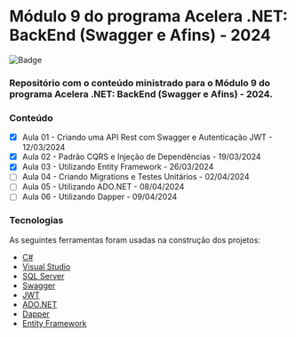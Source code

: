 # Módulo 9 do programa Acelera .NET: BackEnd (Swagger e Afins) - 2024

![Badge](https://img.shields.io/badge/Marcos%20Dias%20Vendramini-ASP.NET%20C%23-red)

### Repositório com o conteúdo ministrado para o Módulo 9 do programa Acelera .NET: BackEnd (Swagger e Afins) - 2024.

### Conteúdo

- [x] Aula 01 - Criando uma API Rest com Swagger e Autenticação JWT - 12/03/2024
- [x] Aula 02 - Padrão CQRS e Injeção de Dependências - 19/03/2024
- [x] Aula 03 - Utilizando Entity Framework  - 26/03/2024
- [ ] Aula 04 - Criando Migrations e Testes Unitários - 02/04/2024
- [ ] Aula 05 - Utilizando ADO.NET - 08/04/2024
- [ ] Aula 06 - Utilizando Dapper - 09/04/2024

### Tecnologias

As seguintes ferramentas foram usadas na construção dos projetos:

- [C#](https://docs.microsoft.com/pt-br/dotnet/csharp/)
- [Visual Studio](https://visualstudio.microsoft.com/pt-br/)
- [SQL Server](https://www.microsoft.com/pt-br/sql-server/sql-server-downloads)
- [Swagger](https://swagger.io/)
- [JWT](https://jwt.io/)
- [ADO.NET](https://docs.microsoft.com/pt-br/dotnet/framework/data/adonet/)
- [Dapper](https://github.com/DapperLib/Dapper)
- [Entity Framework](https://docs.microsoft.com/pt-br/ef/)
